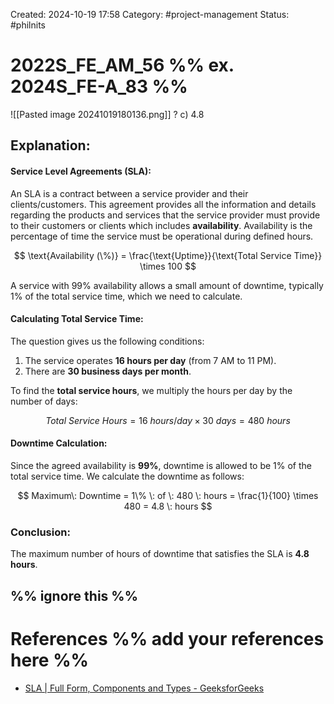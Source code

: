 Created: 2024-10-19 17:58
Category: #project-management 
Status: #philnits



# 2022S_FE_AM_56 %% ex. 2024S_FE-A_83 %%

![[Pasted image 20241019180136.png]]
? 
c) 4.8

## **Explanation:**

#### **Service Level Agreements (SLA):**

An SLA is a contract between a service provider and their clients/customers. This agreement provides all the information and details regarding the products and services that the service provider must provide to their customers or clients which includes **availability**. Availability is the percentage of time the service must be operational during defined hours. 

$$
\text{Availability (\%)} = \frac{\text{Uptime}}{\text{Total Service Time}} \times 100
$$

A service with 99% availability allows a small amount of downtime, typically 1% of the total service time, which we need to calculate.

#### **Calculating Total Service Time:**

The question gives us the following conditions:
1. The service operates **16 hours per day** (from 7 AM to 11 PM).
2. There are **30 business days per month**.

To find the **total service hours**, we multiply the hours per day by the number of days:

$$ Total\: Service\: Hours = 16 \: hours/day \times 30 \: days = 480 \: hours $$

#### **Downtime Calculation:**

Since the agreed availability is **99%**, downtime is allowed to be 1% of the total service time. We calculate the downtime as follows:

$$ Maximum\: Downtime = 1\% \: of \: 480 \: hours = \frac{1}{100} \times 480 = 4.8 \: hours $$

### **Conclusion:**

The maximum number of hours of downtime that satisfies the SLA is **4.8 hours**.  

%% ignore this %%
---

# References %% add your references here %%
- [SLA | Full Form, Components and Types - GeeksforGeeks](https://www.geeksforgeeks.org/sla-full-form-components-and-types/)